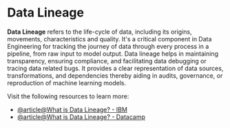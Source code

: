 # Data Lineage

**Data Lineage** refers to the life-cycle of data, including its origins, movements, characteristics and quality. It's a critical component in Data Engineering for tracking the journey of data through every process in a pipeline, from raw input to model output. Data lineage helps in maintaining transparency, ensuring compliance, and facilitating data debugging or tracing data related bugs. It provides a clear representation of data sources, transformations, and dependencies thereby aiding in audits, governance, or reproduction of machine learning models.

Visit the following resources to learn more:

- [@article@What is Data Lineage? - IBM](https://www.ibm.com/topics/data-lineage)
- [@article@What is Data Lineage? - Datacamp](https://www.datacamp.com/blog/data-lineage)
